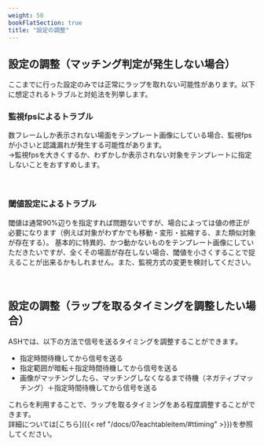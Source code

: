```yaml
---
weight: 50
bookFlatSection: true
title: "設定の調整"
---
```


## 設定の調整（マッチング判定が発生しない場合）
ここまでに行った設定のみでは正常にラップを取れない可能性があります。以下に想定されるトラブルと対処法を列挙します。

### 監視fpsによるトラブル
数フレームしか表示されない場面をテンプレート画像にしている場合、監視fpsが小さいと認識漏れが発生する可能性があります。\
→監視fpsを大きくするか、わずかしか表示されない対象をテンプレートに指定しないことをおすすめします。

　
### 閾値設定によるトラブル
閾値は通常90%辺りを指定すれば問題ないですが、場合によっては値の修正が必要になります（例えば対象がわずかでも移動・変形・拡縮する、また類似対象が存在する）。
基本的に特異的、かつ動かないものをテンプレート画像にしていただきたいですが、全くその場面が存在しない場合、閾値を小さくすることで捉えることが出来るかもしれません。また、監視方式の変更を検討してください。

　
## 設定の調整（ラップを取るタイミングを調整したい場合）
ASHでは、以下の方法で信号を送るタイミングを調整することができます。
- 指定時間待機してから信号を送る
- 指定範囲が暗転＋指定時間待機してから信号を送る
- 画像がマッチングしたら、マッチングしなくなるまで待機（ネガティブマッチング）＋指定時間待機してから信号を送る

これらを利用することで、ラップを取るタイミングをある程度調整することができます。\
詳細については[こちら]({{< ref "/docs/07eachtableitem/#ttiming" >}})を参照してください。
